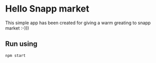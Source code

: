 # Hello Snapp market

This simple app has been created for giving a warm greating to snapp market :-)))

## Run using

`npm start`
